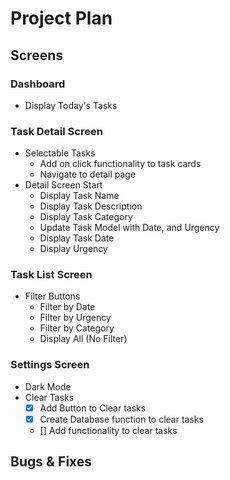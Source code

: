 # Project Plan


## Screens

### Dashboard

- Display Today's Tasks

### Task Detail Screen

- Selectable Tasks
    - Add on click functionality to task cards
    - Navigate to detail page
- Detail Screen Start
    - Display Task Name
    - Display Task Description
    - Display Task Category
    - Update Task Model with Date, and Urgency
    - Display Task Date
    - Display Urgency


### Task List Screen

- Filter Buttons
    - Filter by Date
    - Filter by Urgency 
    - Filter by Category
    - Display All (No Filter)

### Settings Screen

- Dark Mode
- Clear Tasks
    - [x] Add Button to Clear tasks
    - [x] Create Database function to clear tasks
    - [] Add functionality to clear tasks




## Bugs & Fixes
